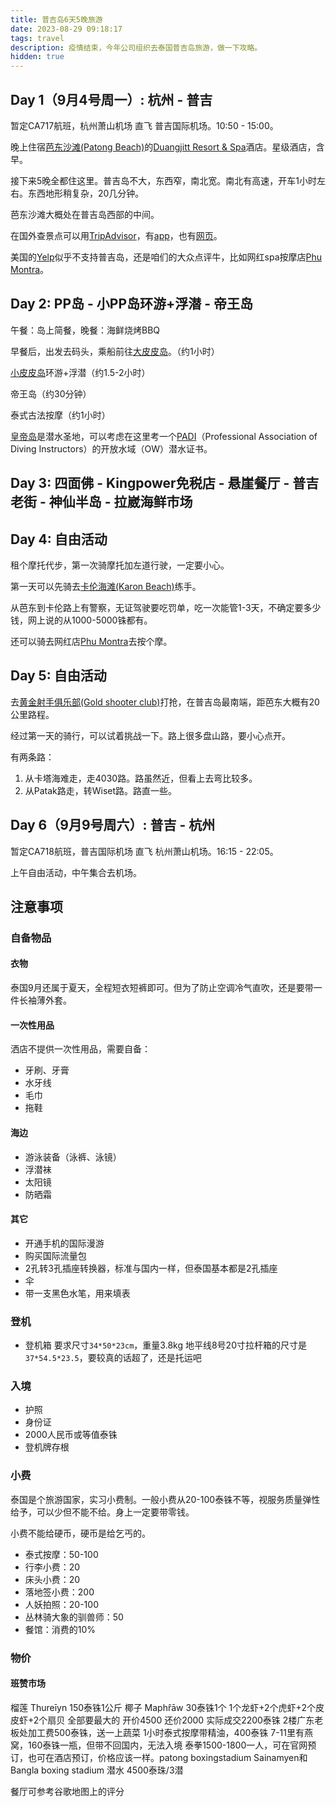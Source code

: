 ```yaml
---
title: 普吉岛6天5晚旅游
date: 2023-08-29 09:18:17
tags: travel
description: 疫情结束，今年公司组织去泰国普吉岛旅游，做一下攻略。
hidden: true
---
```

## Day 1（9月4号周一）: 杭州 - 普吉

暂定CA717航班，杭州萧山机场 直飞 普吉国际机场。10:50 - 15:00。

晚上住宿[芭东沙滩(Patong Beach)](https://www.google.com/maps/place/Pa+Tong,+Kathu+District,+Phuket,+Thailand/@7.9034596,98.2924807,13z/data=!3m1!4b1!4m6!3m5!1s0x30503a96a80e1833:0x40223bc2c382480!8m2!3d7.8965763!4d98.3021044!16zL20vMDQ0dGQ1?entry=ttu)的[Duangjitt Resort & Spa](https://www.google.com/maps/place/Duangjitt+Resort+%26+Spa/@7.8961957,98.2573059,14z/data=!4m9!3m8!1s0x30503ab68b9ecaaf:0x5c02f2116ccc4eca!5m2!4m1!1i2!8m2!3d7.8847876!4d98.2907983!16s%2Fg%2F12hm9lj90?entry=ttu)酒店。星级酒店，含早。

接下来5晚全都住这里。普吉岛不大，东西窄，南北宽。南北有高速，开车1小时左右。东西地形稍复杂，20几分钟。

芭东沙滩大概处在普吉岛西部的中间。

在国外查景点可以用[TripAdvisor](https://cn.tripadvisor.com/)，有[app](https://apps.apple.com/cn/app/tripadvisor-%E7%8C%AB%E9%80%94%E9%B9%B0-%E5%85%A8%E7%90%83%E6%97%85%E6%B8%B8%E6%94%BB%E7%95%A5%E9%85%92%E5%BA%97%E9%A2%84%E8%AE%A2/id496856027)，也有[网页](https://cn.tripadvisor.com/Tourism-g293920-Phuket-Vacations.html)。

美国的[Yelp](https://www.yelp.com/)似乎不支持普吉岛，还是咱们的大众点评牛，比如网红spa按摩店[Phu Montra](https://www.dianping.com/shop/l8KTrJErhU85Jdxr)。

## Day 2: PP岛 - 小PP岛环游+浮潜 - 帝王岛

午餐：岛上简餐，晚餐：海鲜烧烤BBQ

早餐后，出发去码头，乘船前往[大皮皮岛](https://www.google.com/maps/place/Ko+Phi+Phi+Don/@7.7526516,98.7535129,14z/data=!3m1!4b1!4m6!3m5!1s0x3051dee915cc99bb:0x75bea0ddd8e4d014!8m2!3d7.7461158!4d98.77841!16zL20vMDNmZ3hw?entry=ttu)。（约1小时）

[小皮皮岛](https://www.google.com/maps/place/Ko+Phi+Phi+Lee/@7.6857307,98.7560503,15z/data=!3m1!4b1!4m6!3m5!1s0x304e20a33b96bd65:0x183d077e0ecb38e4!8m2!3d7.6804638!4d98.7687699!16zL20vMDFodzhj?entry=ttu)环游+浮潜（约1.5-2小时）

帝王岛（约30分钟）

泰式古法按摩（约1小时）

[皇帝岛](https://www.mafengwo.cn/poi/15054.html)是潜水圣地，可以考虑在这里考一个[PADI](https://www.padi.com/zh-hans/diving-in/phuket/)（Professional Association of Diving Instructors）的开放水域（OW）潜水证书。

## Day 3: 四面佛 - Kingpower免税店 - 悬崖餐厅 - 普吉老街 - 神仙半岛 - 拉崴海鲜市场

## Day 4: 自由活动

租个摩托代步，第一次骑摩托加左道行驶，一定要小心。

第一天可以先骑去[卡伦海滩(Karon Beach)](https://www.google.com/maps/place/Karon+Beach)练手。

从芭东到卡伦路上有警察，无证驾驶要吃罚单，吃一次能管1-3天，不确定要多少钱，网上说的从1000-5000铢都有。

还可以骑去网红店[Phu Montra](https://www.google.com/maps/place/Phu+Montra/@7.8989246,98.3281732,13.75z/data=!4m6!3m5!1s0x3050318a6604e55f:0x5875247ac7b32914!8m2!3d7.8969183!4d98.3493695!16s%2Fg%2F11jlwkqhx4?entry=ttu)去按个摩。

## Day 5: 自由活动

去[黄金射手俱乐部(Gold shooter club)](https://www.google.com/maps/place/Gold+Shooter+Club/@7.7640701,98.307167,17z/data=!3m1!4b1!4m6!3m5!1s0x30502f5445200141:0x692352f6763abad8!8m2!3d7.7640701!4d98.3097419!16s%2Fg%2F11h55mpf9_?entry=ttu)打抢，在普吉岛最南端，距芭东大概有20公里路程。

经过第一天的骑行，可以试着挑战一下。路上很多盘山路，要小心点开。

有两条路：
1. 从卡塔海难走，走4030路。路虽然近，但看上去弯比较多。
2. 从Patak路走，转Wiset路。路直一些。

## Day 6（9月9号周六）: 普吉 - 杭州

暂定CA718航班，普吉国际机场 直飞 杭州萧山机场。16:15 - 22:05。

上午自由活动，中午集合去机场。

## 注意事项

### 自备物品

#### 衣物

泰国9月还属于夏天，全程短衣短裤即可。但为了防止空调冷气直吹，还是要带一件长袖薄外套。

#### 一次性用品

洒店不提供一次性用品，需要自备：
- 牙刷、牙膏
- 水牙线
- 毛巾
- 拖鞋

#### 海边
- 游泳装备（泳裤、泳镜）
- 浮潜袜
- 太阳镜
- 防晒霜

#### 其它
- 开通手机的国际漫游
- 购买国际流量包
- 2孔转3孔插座转换器，标准与国内一样，但泰国基本都是2孔插座
- 伞
- 带一支黑色水笔，用来填表

### 登机

- 登机箱 要求尺寸`34*50*23cm`，重量3.8kg
地平线8号20寸拉杆箱的尺寸是`37*54.5*23.5`，要较真的话超了，还是托运吧

### 入境

- 护照
- 身份证
- 2000人民币或等值泰铢
- 登机牌存根

### 小费

泰国是个旅游国家，实习小费制。一般小费从20-100泰铢不等，视服务质量弹性给予，可以少但不能不给。身上一定要带零钱。

小费不能给硬币，硬币是给乞丐的。

- 泰式按摩：50-100
- 行李小费：20
- 床头小费：20
- 落地签小费：200
- 人妖拍照：20-100
- 丛林骑大象的驯兽师：50
- 餐馆：消费的10%

### 物价

#### 班赞市场

榴莲 Thureīyn 150泰铢1公斤
椰子 Maphr̂āw 30泰铢1个
1个龙虾+2个虎虾+2个皮皮虾+2个扇贝 全部要最大的 开价4500 还价2000 实际成交2200泰铢
2楼广东老板处加工费500泰铢，送一上蔬菜
1小时泰式按摩带精油，400泰铢
7-11里有燕窝，160泰铢一瓶，但带不回国内，无法入境
泰拳1500-1800一人，可在官网预订，也可在酒店预订，价格应该一样。patong boxingstadium Sainamyen和 Bangla boxing stadium
潜水 4500泰珠/3潜

餐厅可参考谷歌地图上的评分
